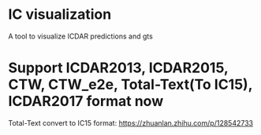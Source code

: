 # IC visualization
 A tool to visualize ICDAR predictions and gts

# Support ICDAR2013, ICDAR2015, CTW, CTW_e2e, Total-Text(To IC15), ICDAR2017 format now
Total-Text convert to IC15 format: 
https://zhuanlan.zhihu.com/p/128542733
